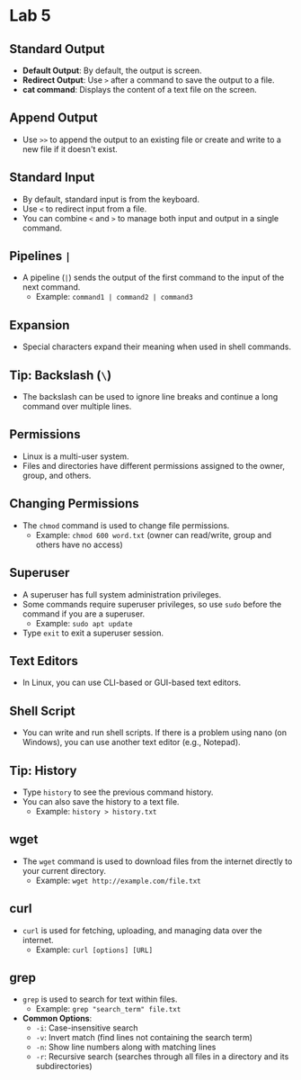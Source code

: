 # Lab 5

##  Standard Output

- **Default Output**: By default, the output is screen.
- **Redirect Output**: Use `>` after a command to save the output to a file.
- **cat command**: Displays the content of a text file on the screen.

## Append Output

- Use `>>` to append the output to an existing file or create and write to a new file if it doesn't exist.

## Standard Input

- By default, standard input is from the keyboard.
- Use `<` to redirect input from a file.
- You can combine `<` and `>` to manage both input and output in a single command.

## Pipelines `|`

- A pipeline (`|`) sends the output of the first command to the input of the next command.
  - Example: `command1 | command2 | command3`

## Expansion

- Special characters expand their meaning when used in shell commands.

## Tip: Backslash (`\`)

- The backslash can be used to ignore line breaks and continue a long command over multiple lines.

## Permissions

- Linux is a multi-user system.
- Files and directories have different permissions assigned to the owner, group, and others.

## Changing Permissions

- The `chmod` command is used to change file permissions.
  - Example: `chmod 600 word.txt` (owner can read/write, group and others have no access)

## Superuser

- A superuser has full system administration privileges.
- Some commands require superuser privileges, so use `sudo` before the command if you are a superuser.
  - Example: `sudo apt update`
- Type `exit` to exit a superuser session.

##  Text Editors

- In Linux, you can use CLI-based or GUI-based text editors.

## Shell Script

- You can write and run shell scripts. If there is a problem using nano (on Windows), you can use another text editor (e.g., Notepad).

## Tip: History

- Type `history` to see the previous command history.
- You can also save the history to a text file.
  - Example: `history > history.txt`

## wget

- The `wget` command is used to download files from the internet directly to your current directory.
  - Example: `wget http://example.com/file.txt`

## curl

- `curl` is used for fetching, uploading, and managing data over the internet.
  - Example: `curl [options] [URL]`

## grep

- `grep` is used to search for text within files.
  - Example: `grep "search_term" file.txt`
- **Common Options**:
  - `-i`: Case-insensitive search
  - `-v`: Invert match (find lines not containing the search term)
  - `-n`: Show line numbers along with matching lines
  - `-r`: Recursive search (searches through all files in a directory and its subdirectories)
